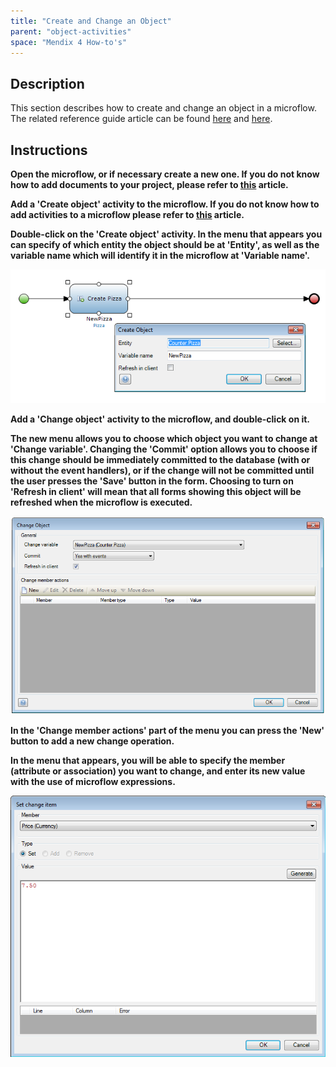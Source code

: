```yaml
---
title: "Create and Change an Object"
parent: "object-activities"
space: "Mendix 4 How-to's"
---
```

## Description

This section describes how to create and change an object in a microflow. The related reference guide article can be found [here](/refguide4/create-object) and [here](/refguide4/change-object).

## Instructions

 **Open the microflow, or if necessary create a new one. If you do not know how to add documents to your project, please refer to [this](add-documents-to-a-module) article.**

 **Add a 'Create object' activity to the microflow. If you do not know how to add activities to a microflow please refer to [this](add-an-activity-to-a-microflow) article.**

 **Double-click on the 'Create object' activity. In the menu that appears you can specify of which entity the object should be at 'Entity', as well as the variable name which will identify it in the microflow at 'Variable name'.**

![](attachments/2621585/2752875.png)

 **Add a 'Change object' activity to the microflow, and double-click on it.**

 **The new menu allows you to choose which object you want to change at 'Change variable'. Changing the 'Commit' option allows you to choose if this change should be immediately committed to the database (with or without the event handlers), or if the change will not be committed until the user presses the 'Save' button in the form. Choosing to turn on 'Refresh in client' will mean that all forms showing this object will be refreshed when the microflow is executed.**

![](attachments/2621585/2752865.png)

 **In the 'Change member actions' part of the menu you can press the 'New' button to add a new change operation.**

 **In the menu that appears, you will be able to specify the member (attribute or association) you want to change, and enter its new value with the use of microflow expressions.**

![](attachments/2621585/2752866.png)
